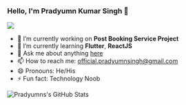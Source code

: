 ### Hello, I'm Pradyumn Kumar Singh 👋

![](https://komarev.com/ghpvc/?username=TannyS26&color=green)

<!--![Visitor Count](https://profile-counter.glitch.me/{TannyS26}/count.svg)-->
<!--
Here are some ideas to get you started:
-->

- 🔭 I’m currently working on <b>Post Booking Service Project</b>
- 🌱 I’m currently learning <b>Flutter</b>, <b>ReactJS</b>
- 💬 Ask me about anything <a href="https://www.linkedin.com/in/pradyumnkrsingh/">here</a>
- 📫 How to reach me: <a href="mailto:official.pradyumnsingh@gmail.com">official.pradyumnsingh@gmail.com</a>
- 😄 Pronouns: He/His
- ⚡ Fun fact: Technology Noob
<!--- 👯 I’m looking to collaborate on ...
- 🤔 I’m looking for help with ...-->


![Pradyumns's GitHub Stats](https://github-readme-stats.vercel.app/api?username=TannyS26&theme=dark&show_icons=true&count_private=true)

<!--![Top Tech Stack](https://github-readme-stats.vercel.app/api/top-langs/?username=TannyS26&theme=dark)-->
